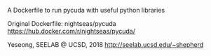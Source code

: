 A Dockerfile to run pycuda with useful python libraries

Original Dockerfile: nightseas/pycuda
https://hub.docker.com/r/nightseas/pycuda/

Yeseong, SEELAB @ UCSD, 2018
http://seelab.ucsd.edu/~shepherd
